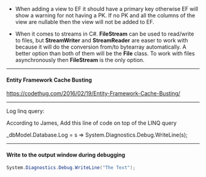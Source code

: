 - When adding a view to EF it should have a primary key otherwise EF will show a warning for not having a PK. If no PK and all the columns of the view are nullable then the view will not be added to EF.

- When it comes to streams in C#. **FileStream** can be used to read/write to files, but **StreamWriter** and **StreamReader** are easer to work with because it will do the conversion from/to bytearray automatically. A better option than both of them will be the **File** class. To work with files asynchronously then **FileStream** is the only option. 



----------------------------------------

#### Entity Framework Cache Busting

https://codethug.com/2016/02/19/Entity-Framework-Cache-Busting/

----------------------

Log linq query: 

According to James, Add this line of code on top of the LINQ query 

_dbModel.Database.Log = s => System.Diagnostics.Debug.WriteLine(s);

---------------------------------------------------------

#### Write to the output window during debugging

```c#
System.Diagnostics.Debug.WriteLine("The Text");
```

